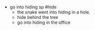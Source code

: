 - go into hiding sp #hide
	- the snake went into hiding in a hole.
	- hide behind the tree
	- go into hiding in the office